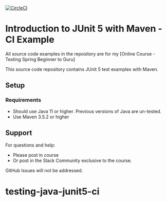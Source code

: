 [![CircleCI](https://circleci.com/gh/springframeworkguru/testing-java-junit5-ci.svg?style=svg)](https://circleci.com/gh/springframeworkguru/testing-java-junit5-ci)

# Introduction to JUnit 5 with Maven - CI Example

All source code examples in the repository are for my [Online Course - Testing Spring Beginner to Guru]

This source code repository contains JUnit 5 test examples with Maven.

## Setup
### Requirements
* Should use Java 11 or higher. Previous versions of Java are un-tested.
* Use Maven 3.5.2 or higher

## Support
For questions and help:
* Please post in course
* Or post in the Slack Community exclusive to the course.

GitHub Issues will not be addressed.
# testing-java-junit5-ci
